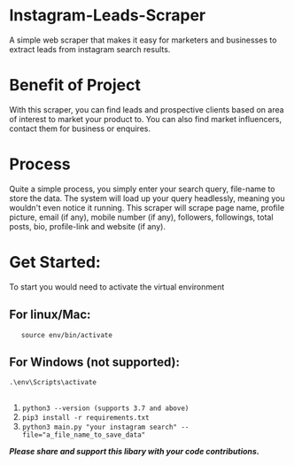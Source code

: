 
# Instagram-Leads-Scraper
 A simple web scraper that makes it easy for marketers and businesses to extract leads from instagram search results.

# Benefit of Project
With this scraper, you can find leads and prospective clients based on area of interest to market your product to. You can also find market influencers, contact them for business or enquires.

# Process
Quite a simple process, you simply enter your search query, file-name to store the data. The system will load up your query headlessly, meaning you wouldn't even notice it running.
This scraper will scrape page name, profile picture, email (if any), mobile number (if any), followers, followings, total posts, bio, profile-link and website (if any).

# Get Started:
To start you would need to activate the virtual environment
 ## For linux/Mac:

       source env/bin/activate

 ## For Windows (not supported):
	

    .\env\Scripts\activate

 ##
   
   
1. `python3 --version (supports 3.7 and above)`
2. `pip3 install -r requirements.txt`
3. `python3 main.py "your instagram search" --file="a_file_name_to_save_data"`
 


***Please share and support this libary with your code contributions.***
